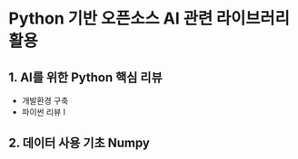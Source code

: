 # Python 기반 오픈소스 AI 관련 라이브러리 활용
## 1. AI를 위한 Python 핵심 리뷰
* 개발환경 구축
* 파이썬 리뷰 Ⅰ
## 2. 데이터 사용 기초 Numpy
